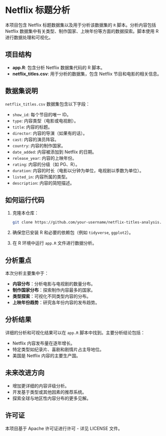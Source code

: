 # Netflix 标题分析

本项目包含 Netflix 标题数据集以及用于分析该数据集的 `R` 脚本。分析内容包括 Netflix 数据集中有关类型、制作国家、上映年份等方面的数据探索。脚本使用 R 进行数据处理和可视化。

## 项目结构

- **app.R**: 包含分析 Netflix 数据集代码的 R 脚本。
- **netflix_titles.csv**: 用于分析的数据集，包含 Netflix 节目和电影的相关信息。

## 数据集说明

`netflix_titles.csv` 数据集包含以下字段：
- `show_id`: 每个节目的唯一 ID。
- `type`: 内容类型（电影或电视剧）。
- `title`: 内容的标题。
- `director`: 内容的导演（如果有的话）。
- `cast`: 内容的演员阵容。
- `country`: 内容的制作国家。
- `date_added`: 内容被添加到 Netflix 的日期。
- `release_year`: 内容的上映年份。
- `rating`: 内容的分级（如 PG、R）。
- `duration`: 内容的时长（电影以分钟为单位，电视剧以季数为单位）。
- `listed_in`: 内容所属的类型。
- `description`: 内容的简短描述。

## 如何运行代码

1. 克隆本仓库：
    ```bash
    git clone https://github.com/your-username/netflix-titles-analysis.git
    ```

2. 确保您已安装 R 和必要的依赖包（例如 `tidyverse`, `ggplot2`）。

3. 在 R 环境中运行 `app.R` 文件进行数据分析。

## 分析重点

本次分析主要集中于：
- **内容分布**：分析电影与电视剧的数量分布。
- **制作国家分布**：探索制作内容最多的国家。
- **类型探索**：可视化不同类型内容的分布。
- **上映年份趋势**：研究各年份内容的发布趋势。

## 分析结果

详细的分析和可视化结果可以在 `app.R` 脚本中找到。主要分析结论包括：
- Netflix 内容发布量在逐年增长。
- 特定类型如纪录片、喜剧和剧情片占主导地位。
- 美国是 Netflix 内容的主要生产国。

## 未来改进方向

- 增加更详细的内容评级分析。
- 开发基于类型或其他因素的推荐系统。
- 探索全球与地区性内容分布的更多见解。

## 许可证

本项目基于 Apache 许可证进行许可 - 详见 LICENSE 文件。
